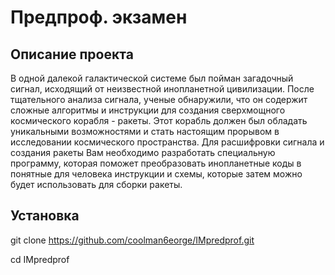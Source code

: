 # Предпроф. экзамен
## Описание проекта
В одной далекой галактической системе был пойман загадочный сигнал, исходящий от неизвестной инопланетной цивилизации. После тщательного анализа сигнала, ученые обнаружили, что он содержит сложные алгоритмы и инструкции для создания сверхмощного космического корабля - ракеты. Этот корабль должен был обладать уникальными возможностями и стать настоящим прорывом в исследовании космического пространства. Для расшифровки сигнала и создания ракеты Вам необходимо разработать специальную программу, которая поможет преобразовать инопланетные коды в понятные для человека инструкции и схемы, которые затем можно будет использовать для сборки ракеты. 
## Установка
git clone https://github.com/coolman6eorge/IMpredprof.git

cd IMpredprof
